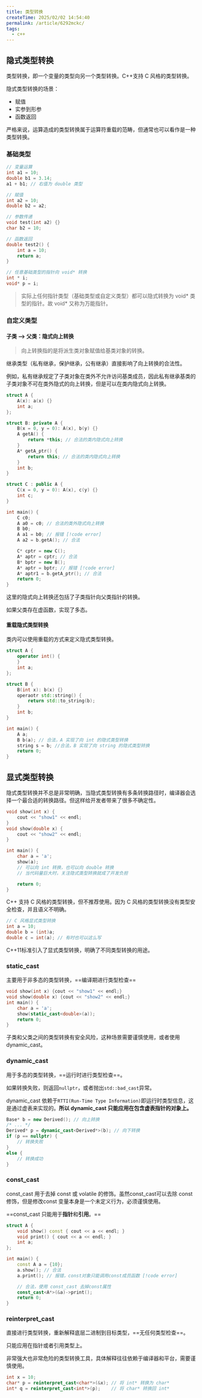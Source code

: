 ```yaml
---
title: 类型转换
createTime: 2025/02/02 14:54:40
permalink: /article/6292mckc/
tags:
  - c++
---
```


## 隐式类型转换

类型转换，即一个变量的类型向另一个类型转换。C++支持 C 风格的类型转换。

隐式类型转换的场景：
* 赋值
* 实参到形参
* 函数返回

严格来说，运算造成的类型转换属于运算符重载的范畴，但通常也可以看作是一种类型转换。

### 基础类型

```cpp
// 变量运算
int a1 = 10;
double b1 = 3.14;
a1 + b1; // 右值为 double 类型

// 赋值
int a2 = 10;
double b2 = a2;

// 参数传递
void test(int a2) {}
char b2 = 10;

// 函数返回
double test2() {
    int a = 10;
    return a;
}

// 任意基础类型的指针向 void* 转换
int * i;
void* p = i;
```

> 实际上任何指针类型（基础类型或自定义类型）都可以隐式转换为 void* 类型的指针。故 void* 又称为万能指针。

### 自定义类型

#### 子类 --> 父类：隐式向上转换

> 向上转换指的是将派生类对象赋值给基类对象的转换。

继承类型（私有继承，保护继承，公有继承）直接影响了向上转换的合法性。

例如，私有继承规定了子类对象在类外不允许访问基类成员，因此私有继承基类的子类对象不可在类外隐式的向上转换，但是可以在类内隐式向上转换。

```cpp
struct A {
    A(x): a(x) {}
    int a;
};

struct B: private A {
    B(x = 0, y = 0): A(x), b(y) {}
    A getA() {
        return *this; // 合法的类内隐式向上转换
    }
    A* getA_ptr() {
        return this; // 合法的类内隐式向上转换
    }
    int b;
}

struct C : public A {
    C(x = 0, y = 0): A(x), c(y) {}
    int c;
}

int main() {
    C c0;
    A a0 = c0; // 合法的类外隐式向上转换
    B b0;
    A a1 = b0; // 报错 [!code error]
    A a2 = b.getA(); // 合法

    C* cptr = new C();
    A* aptr = cptr; // 合法
    B* bptr = new B();
    A* aptr = bptr; // 报错 [!code error]
    A* aptr1 = b.getA_ptr(); // 合法
    return 0;
}
```

这里的隐式向上转换还包括了子类指针向父类指针的转换。

如果父类存在虚函数，实现了多态。

#### 重载隐式类型转换

类内可以使用重载的方式来定义隐式类型转换。

```cpp
struct A {
    operator int() {
    }
    int a;
};

struct B {
    B(int x): b(x) {}
    operaotr std::string() {
        return std::to_string(b);
    }
    int b;
}

int main() {
    A a;
    B b(a); // 合法，A 实现了向 int 的隐式类型转换
    string s = b; //合法，B 实现了向 string 的隐式类型转换
    return 0;
}
```

## 显式类型转换

隐式类型转换并不总是非常明确，当隐式类型转换有多条转换路径时，编译器会选择一个最合适的转换路径。但这样给开发者带来了很多不确定性。

```cpp
void show(int x) {
    cout << "show1" << endl;
}
void show(double x) {
    cout << "show2" << endl;
}

int main() {
    char a = 'a';
    show(a);
    // 可以向 int 转换，也可以向 double 转换
    // 当代码量巨大时，关注隐式类型转换就成了开发负担

    return 0;
}
```

C++ 支持 C 风格的类型转换，但不推荐使用。因为 C 风格的类型转换没有类型安全检查，并且语义不明确。

```cpp
// C 风格显式类型转换
int a = 10;
double b = (int)a;
double c = int(a); // 有时也可以这么写
```

C++11标准引入了显式类型转换，明确了不同类型转换的用途。

### static_cast

主要用于非多态的类型转换，==编译期进行类型检查==

```cpp
void show(int x) {cout << "show1" << endl;}
void show(double x) {cout << "show2" << endl;}
int main() {
    char a = 'a';
    show(static_cast<double>(a));
    return 0;
}
```

子类和父类之间的类型转换有安全风险，这种场景需要谨慎使用，或者使用 dynamic_cast。

### dynamic_cast

用于多态的类型转换，==运行时进行类型检查==。

如果转换失败，则返回`nullptr`，或者抛出`std::bad_cast`异常。

dynamic_cast 依赖于`RTTI(Run-Time Type Information)`即运行时类型信息，这是通过虚表来实现的。**所以 dynamic_cast 只能应用在包含虚表指针的对象上。**

```cpp
Base* b = new Derived(); // 向上转换
/* ... */
Derived* p = dynamic_cast<Derived*>(b); // 向下转换
if (p == nullptr) {
    // 转换失败
}
else {
    // 转换成功
}
```

### const_cast

const_cast 用于去掉 const 或 volatile 的修饰。虽然const_cast可以去除 const 修饰，但是修改const 变量本身是一个未定义行为，必须谨慎使用。

==const_cast 只能用于**指针**和**引用**。==

```cpp
struct A {
    void show() const { cout << a << endl; }
    void print() { cout << a << endl; }
    int a;
};

int main() {
    const A a = {10};
    a.show(); // 合法
    a.print(); // 报错，const对象只能调用const成员函数 [!code error]

    // 合法，使用 const_cast 去掉const属性
    const_cast<A*>(&a)->print();
    return 0;
}
```

### reinterpret_cast

直接进行类型转换，重新解释底层二进制到目标类型，==无任何类型检查==。

只能应用在指针或者引用类型上。

非常强大也非常危险的类型转换工具，具体解释往往依赖于编译器和平台，需要谨慎使用。

```cpp
int x = 10;
char* p = reinterpret_cast<char*>(&x); // 将 int* 转换为 char*
int* q = reinterpret_cast<int*>(p);    // 将 char* 转换回 int*
```